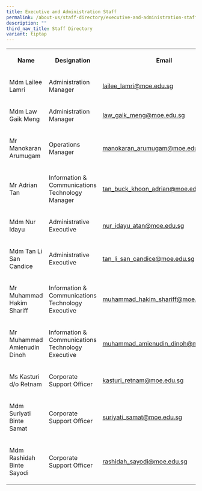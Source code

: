 ```yaml
---
title: Executive and Administration Staff
permalink: /about-us/staff-directory/executive-and-administration-staff/
description: ""
third_nav_title: Staff Directory
variant: tiptap
---
```

<table style="minWidth: 75px">
<colgroup>
<col>
<col>
<col>
</colgroup>
<tbody>
<tr>
<th rowspan="1" colspan="1">
<p><strong>Name</strong>
</p>
</th>
<th rowspan="1" colspan="1">
<p><strong>Designation</strong>
</p>
</th>
<th rowspan="1" colspan="1">
<p><strong>Email</strong>
</p>
</th>
</tr>
<tr>
<td rowspan="1" colspan="1">
<p>Mdm Lailee Lamri</p>
</td>
<td rowspan="1" colspan="1">
<p>Administration Manager</p>
</td>
<td rowspan="1" colspan="1">
<p><a href="mailto:lailee_lamri@moe.edu.sg" rel="noopener noreferrer nofollow" target="_blank">lailee_lamri@moe.edu.sg</a>
</p>
</td>
</tr>
<tr>
<td rowspan="1" colspan="1">
<p>Mdm Law Gaik Meng</p>
</td>
<td rowspan="1" colspan="1">
<p>Administration Manager</p>
</td>
<td rowspan="1" colspan="1">
<p><a href="mailto:law_gaik_meng@moe.edu.sg" rel="noopener noreferrer nofollow" target="_blank">law_gaik_meng@moe.edu.sg</a>
</p>
</td>
</tr>
<tr>
<td rowspan="1" colspan="1">
<p>Mr Manokaran Arumugam</p>
</td>
<td rowspan="1" colspan="1">
<p>Operations Manager</p>
</td>
<td rowspan="1" colspan="1">
<p><a href="mailto:manokaran_arumugam@moe.edu.sg" rel="noopener noreferrer nofollow" target="_blank">manokaran_arumugam@moe.edu.sg</a>
</p>
</td>
</tr>
<tr>
<td rowspan="1" colspan="1">
<p>Mr Adrian Tan</p>
</td>
<td rowspan="1" colspan="1">
<p>Information &amp; Communications Technology Manager</p>
</td>
<td rowspan="1" colspan="1">
<p><a href="mailto:tan_buck_khoon_adrian@moe.edu.sg" rel="noopener noreferrer nofollow" target="_blank">tan_buck_khoon_adrian@moe.edu.sg</a>
</p>
<p></p>
</td>
</tr>
<tr>
<td rowspan="1" colspan="1">
<p>Mdm Nur Idayu</p>
</td>
<td rowspan="1" colspan="1">
<p>Administrative Executive</p>
</td>
<td rowspan="1" colspan="1">
<p><a href="mailto:nur_idayu_atan@moe.edu.sg" rel="noopener noreferrer nofollow" target="_blank">nur_idayu_atan@moe.edu.sg</a>
</p>
<p></p>
</td>
</tr>
<tr>
<td rowspan="1" colspan="1">
<p>Mdm Tan Li San Candice</p>
</td>
<td rowspan="1" colspan="1">
<p>Administrative Executive</p>
</td>
<td rowspan="1" colspan="1">
<p></p>
<p><a href="mailto: tan_li_san_candice@moe.edu.sg" rel="noopener noreferrer nofollow" target="_blank">tan_li_san_candice@moe.edu.sg</a>
</p>
</td>
</tr>
<tr>
<td rowspan="1" colspan="1">
<p>Mr Muhammad Hakim Shariff</p>
</td>
<td rowspan="1" colspan="1">
<p>Information &amp; Communications Technology Executive</p>
</td>
<td rowspan="1" colspan="1">
<p><a href="mailto:muhammad_hakim_shariff@moe.edu.sg" rel="noopener noreferrer nofollow" target="_blank">muhammad_hakim_shariff@moe.edu.sg</a>
</p>
</td>
</tr>
<tr>
<td rowspan="1" colspan="1">
<p>Mr Muhammad Amienudin Dinoh</p>
</td>
<td rowspan="1" colspan="1">
<p>Information &amp; Communications Technology Executive</p>
</td>
<td rowspan="1" colspan="1">
<p><a href="mailto:muhammad_amienudin_dinoh@moe.edu.sg" rel="noopener noreferrer nofollow" target="_blank">muhammad_amienudin_dinoh@moe.edu.sg</a>
</p>
</td>
</tr>
<tr>
<td rowspan="1" colspan="1">
<p>Ms Kasturi d/o Retnam</p>
</td>
<td rowspan="1" colspan="1">
<p>Corporate Support Officer</p>
</td>
<td rowspan="1" colspan="1">
<p><a href="mailto:kasturi_retnam@moe.edu.sg" rel="noopener noreferrer nofollow" target="_blank">kasturi_retnam@moe.edu.sg</a>
</p>
</td>
</tr>
<tr>
<td rowspan="1" colspan="1">
<p>Mdm Suriyati Binte Samat</p>
</td>
<td rowspan="1" colspan="1">
<p>Corporate Support Officer</p>
</td>
<td rowspan="1" colspan="1">
<p><a href="mailto:suriyati_samat@moe.edu.sg" rel="noopener noreferrer nofollow" target="_blank">suriyati_samat@moe.edu.sg</a>
</p>
</td>
</tr>
<tr>
<td rowspan="1" colspan="1">
<p>Mdm Rashidah Binte Sayodi</p>
</td>
<td rowspan="1" colspan="1">
<p>Corporate Support Officer</p>
</td>
<td rowspan="1" colspan="1">
<p><a href="mailto:rashidah_sayodi@moe.edu.sg" rel="noopener noreferrer nofollow" target="_blank">rashidah_sayodi@moe.edu.sg</a>
</p>
</td>
</tr>
</tbody>
</table>
<p></p>